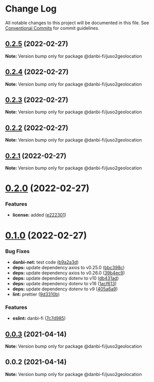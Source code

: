 # Change Log

All notable changes to this project will be documented in this file.
See [Conventional Commits](https://conventionalcommits.org) for commit guidelines.

## [0.2.5](https://github.com/danbi-fi/packages/compare/@danbi-fi/juso2geolocation@0.2.4...@danbi-fi/juso2geolocation@0.2.5) (2022-02-27)

**Note:** Version bump only for package @danbi-fi/juso2geolocation





## [0.2.4](https://github.com/danbi-fi/packages/compare/@danbi-fi/juso2geolocation@0.2.3...@danbi-fi/juso2geolocation@0.2.4) (2022-02-27)

**Note:** Version bump only for package @danbi-fi/juso2geolocation





## [0.2.3](https://github.com/danbi-fi/packages/compare/@danbi-fi/juso2geolocation@0.2.2...@danbi-fi/juso2geolocation@0.2.3) (2022-02-27)

**Note:** Version bump only for package @danbi-fi/juso2geolocation





## [0.2.2](https://github.com/danbi-fi/packages/compare/@danbi-fi/juso2geolocation@0.2.1...@danbi-fi/juso2geolocation@0.2.2) (2022-02-27)

**Note:** Version bump only for package @danbi-fi/juso2geolocation





## [0.2.1](https://github.com/danbi-fi/packages/compare/@danbi-fi/juso2geolocation@0.2.0...@danbi-fi/juso2geolocation@0.2.1) (2022-02-27)

**Note:** Version bump only for package @danbi-fi/juso2geolocation





# [0.2.0](https://github.com/danbi-fi/packages/compare/@danbi-fi/juso2geolocation@0.1.0...@danbi-fi/juso2geolocation@0.2.0) (2022-02-27)


### Features

* **license:** added ([e222301](https://github.com/danbi-fi/packages/commit/e2223015ba5bb7c387cdbb2a15df2b4d7e4f8268))





# [0.1.0](https://github.com/danbi-fi/packages/compare/@danbi-fi/juso2geolocation@0.0.3...@danbi-fi/juso2geolocation@0.1.0) (2022-02-27)


### Bug Fixes

* **danbi-net:** test code ([b9a2a3d](https://github.com/danbi-fi/packages/commit/b9a2a3d999c2b9ead131ce4b5a04e9b8142b43be))
* **deps:** update dependency axios to v0.25.0 ([bbc398c](https://github.com/danbi-fi/packages/commit/bbc398cc31743153f0d8ca437ba8cb20aee8d282))
* **deps:** update dependency axios to v0.26.0 ([39b4ec9](https://github.com/danbi-fi/packages/commit/39b4ec96007838520ee100deaa3ea34fd752401e))
* **deps:** update dependency dotenv to v10 ([db431ad](https://github.com/danbi-fi/packages/commit/db431ad5193d995d61b155394d55c35b3f6ad5f1))
* **deps:** update dependency dotenv to v16 ([1acf613](https://github.com/danbi-fi/packages/commit/1acf613fa4fe9c46bf39b514a276180881013d58))
* **deps:** update dependency dotenv to v9 ([405a6a9](https://github.com/danbi-fi/packages/commit/405a6a9de0facf44cce42d9fb6dc213223faebe0))
* **lint:** prettier ([9d3310b](https://github.com/danbi-fi/packages/commit/9d3310bc76af8e2b49ee4d55d25d47430ffbafeb))


### Features

* **eslint:** danbi-fi ([7c7d985](https://github.com/danbi-fi/packages/commit/7c7d9851e68f94b77d3ca645f9d0c06afb6b8c54))





## [0.0.3](https://github.com/danbi-fi/packages/compare/@danbi-fi/juso2geolocation@0.0.2...@danbi-fi/juso2geolocation@0.0.3) (2021-04-14)

**Note:** Version bump only for package @danbi-fi/juso2geolocation





## 0.0.2 (2021-04-14)

**Note:** Version bump only for package @danbi-fi/juso2geolocation
